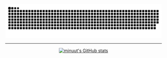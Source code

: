 <p align="center">
  <img src="https://github.com/minuut/minuut/blob/output/github-contribution-grid-snake-dark.svg" alt="snake gif">
</p>

***

<p align="center">
  <a href="https://github.com/minuut/github-readme-stats">
    <img src="https://github-readme-stats.vercel.app/api?username=minuut&show_icons=true&theme=shadow_green" alt="minuut's GitHub stats">
  </a>
</p>
